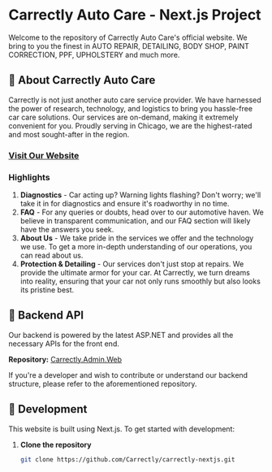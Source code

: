 # Carrectly Auto Care - Next.js Project

Welcome to the repository of Carrectly Auto Care's official website. We bring to you the finest in AUTO REPAIR, DETAILING, BODY SHOP, PAINT CORRECTION, PPF, UPHOLSTERY and much more.

## 🚗 About Carrectly Auto Care

Carrectly is not just another auto care service provider. We have harnessed the power of research, technology, and logistics to bring you hassle-free car care solutions. Our services are on-demand, making it extremely convenient for you. Proudly serving in Chicago, we are the highest-rated and most sought-after in the region.

### [Visit Our Website](https://www.carrectly.com)

### Highlights

1. **Diagnostics** - Car acting up? Warning lights flashing? Don't worry; we'll take it in for diagnostics and ensure it's roadworthy in no time.
2. **FAQ** - For any queries or doubts, head over to our automotive haven. We believe in transparent communication, and our FAQ section will likely have the answers you seek.
3. **About Us** - We take pride in the services we offer and the technology we use. To get a more in-depth understanding of our operations, you can read about us.
4. **Protection & Detailing** - Our services don't just stop at repairs. We provide the ultimate armor for your car. At Carrectly, we turn dreams into reality, ensuring that your car not only runs smoothly but also looks its pristine best.

## 🚀 Backend API

Our backend is powered by the latest ASP.NET and provides all the necessary APIs for the front end.

**Repository:** [Carrectly.Admin.Web](https://github.com/Carrectly/Carrectly.Admin.Web)

If you're a developer and wish to contribute or understand our backend structure, please refer to the aforementioned repository.

## 🔧 Development

This website is built using Next.js. To get started with development:

1. **Clone the repository**
    ```sh
    git clone https://github.com/Carrectly/carrectly-nextjs.git
    ```
